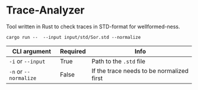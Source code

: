 # Trace-Analyzer

Tool written in Rust to check traces in STD-format for wellformed-ness.

```shell
cargo run --  --input input/std/Sor.std --normalize
```

| CLI argument          | Required | Info                                      |
|-----------------------|----------|-------------------------------------------|
| `-i` or `--input`     | True     | Path to the `.std` file                   |
| `-n` or `--normalize` | False    | If the trace needs to be normalized first |
